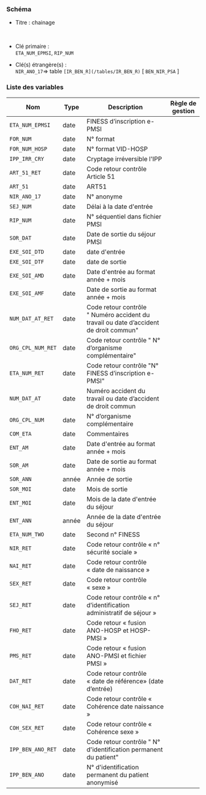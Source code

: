 ### Schéma


- Titre : chainage
<br />


- Clé primaire : <br />`ETA_NUM_EPMSI`, `RIP_NUM`<br />


- Clé(s) étrangère(s) : <br />
`NIR_ANO_17`=> table `[IR_BEN_R](/tables/IR_BEN_R)` [ `BEN_NIR_PSA` ]<br />

 
### Liste des variables

Nom | Type | Description | Règle de gestion
-|-|-|-
`ETA_NUM_EPMSI`| date |FINESS d’inscription e-PMSI||
`FOR_NUM`| date |N° format||
`FOR_NUM_HOSP`| date |N° format VID-HOSP||
`IPP_IRR_CRY`| date |Cryptage irréversible l'IPP||
`ART_51_RET`| date |Code retour contrôle Article 51||
`ART_51`| date |ART51||
`NIR_ANO_17`| date |N° anonyme||
`SEJ_NUM`| date |Délai à la date d'entrée||
`RIP_NUM`| date |N° séquentiel dans fichier PMSI||
`SOR_DAT`| date |Date de sortie du séjour PMSI||
`EXE_SOI_DTD`| date |date d'entrée||
`EXE_SOI_DTF`| date |date de sortie||
`EXE_SOI_AMD`| date |Date d'entrée au format année + mois||
`EXE_SOI_AMF`| date |Date de sortie au format année + mois||
`NUM_DAT_AT_RET`| date |Code retour contrôle " Numéro accident du travail ou date d’accident de droit commun"||
`ORG_CPL_NUM_RET`| date |Code retour contrôle " N° d’organisme complémentaire"||
`ETA_NUM_RET`| date |Code retour contrôle "N° FINESS d’inscription e-PMSI"||
`NUM_DAT_AT`| date |Numéro accident du travail ou date d’accident de droit commun||
`ORG_CPL_NUM`| date |N° d’organisme complémentaire||
`COM_ETA`| date |Commentaires||
`ENT_AM`| date |Date d'entrée au format année + mois||
`SOR_AM`| date |Date de sortie au format année + mois||
`SOR_ANN`| année |Année de sortie||
`SOR_MOI`| date |Mois de sortie||
`ENT_MOI`| date |Mois de la date d'entrée du séjour||
`ENT_ANN`| année |Année de la date d'entrée du séjour||
`ETA_NUM_TWO`| date |Second n° FINESS||
`NIR_RET`| date |Code retour contrôle « n° sécurité sociale »||
`NAI_RET`| date |Code retour contrôle « date de  naissance »||
`SEX_RET`| date |Code retour contrôle « sexe »||
`SEJ_RET`| date |Code retour contrôle « n° d’identification administratif de séjour »||
`FHO_RET`| date |Code retour « fusion ANO-HOSP et HOSP-PMSI »||
`PMS_RET`| date |Code retour « fusion ANO-PMSI et fichier PMSI »||
`DAT_RET`| date |Code retour contrôle « date de référence» (date d’entrée)||
`COH_NAI_RET`| date |Code retour contrôle « Cohérence date naissance »||
`COH_SEX_RET`| date |Code retour contrôle « Cohérence sexe »||
`IPP_BEN_ANO_RET`| date |Code retour contrôle " N° d'identification permanent du patient"||
`IPP_BEN_ANO`| date |N° d'identification permanent du patient anonymisé||